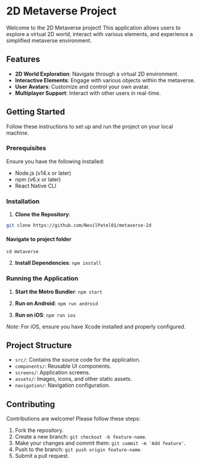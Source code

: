 # 2D Metaverse Project

Welcome to the 2D Metaverse project! This application allows users to explore a virtual 2D world, interact with various elements, and experience a simplified metaverse environment.

## Features

- **2D World Exploration**: Navigate through a virtual 2D environment.
- **Interactive Elements**: Engage with various objects within the metaverse.
- **User Avatars**: Customize and control your own avatar.
- **Multiplayer Support**: Interact with other users in real-time.

## Getting Started

Follow these instructions to set up and run the project on your local machine.

### Prerequisites

Ensure you have the following installed:

- Node.js (v14.x or later)
- npm (v6.x or later)
- React Native CLI

### Installation

1. **Clone the Repository**:
```bash
git clone https://github.com/NevilPatel01/metaverse-2d
```

#### Navigate to project folder
`cd metaverse`

2. **Install Dependencies**:
`npm install`

### Running the Application

1. **Start the Metro Bundler**:
`npm start`

2. **Run on Android**:
`npm run android`

3. **Run on iOS**:
`npm run ios`

*Note*: For iOS, ensure you have Xcode installed and properly configured.

## Project Structure

- `src/`: Contains the source code for the application.
- `components/`: Reusable UI components.
- `screens/`: Application screens.
- `assets/`: Images, icons, and other static assets.
- `navigation/`: Navigation configuration.

## Contributing

Contributions are welcome! Please follow these steps:

1. Fork the repository.
2. Create a new branch: `git checkout -b feature-name`.
3. Make your changes and commit them: `git commit -m 'Add feature'`.
4. Push to the branch: `git push origin feature-name`.
5. Submit a pull request.
